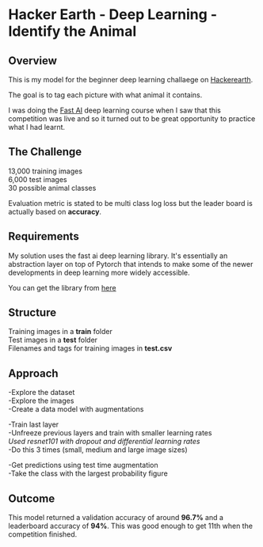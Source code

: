 # Hacker Earth - Deep Learning - Identify the Animal

## Overview
This is my model for the beginner deep learning challaege on [Hackerearth](https://www.hackerearth.com/problem/machine-learning/predict-the-energy-used-612632a9-9de79188/).

The goal is to tag each picture with what animal it contains.

I was doing the [Fast AI](http://course.fast.ai) deep learning course when I saw that this competition was live and so it turned out to be  great opportunity to practice what I had learnt.

## The Challenge
13,000 training images  
6,000 test images  
30 possible animal classes

Evaluation metric is stated to be multi class log loss but the leader board is actually based on **accuracy**.

## Requirements
My solution uses the fast ai deep learning library. It's essentially an abstraction layer on top of Pytorch that intends to make some of the newer developments in deep learning more widely accessible.

You can get the library from [here](https://github.com/fastai/fastai)

## Structure
Training images in a **train** folder  
Test images in a **test** folder  
Filenames and tags for training images in **test.csv**


## Approach
-Explore the dataset  
-Explore the images  
-Create a data model with augmentations  

-Train last layer  
-Unfreeze previous layers and train with smaller learning rates  
*Used resnet101 with dropout and differential learning rates*  
-Do this 3 times (small, medium and large image sizes)  

-Get predictions using test time augmentation  
-Take the class with the largest probability figure


## Outcome
This model returned a validation accuracy of around **96.7%** and a leaderboard accuracy of **94%**. This was good enough to get 11th when the competition finished.

